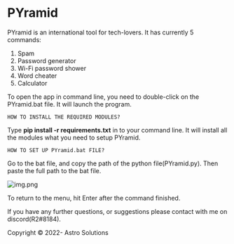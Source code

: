 # PYramid

PYramid is an international tool for tech-lovers. 
It has currently 5 commands:

1. Spam
2. Password generator
3. Wi-Fi password shower
4. Word cheater
5. Calculator

To open the app in command line, you need to double-click on the PYramid.bat file. It will launch the program.

```HOW TO INSTALL THE REQUIRED MODULES?```

Type **pip install -r requirements.txt** in to your command line.
It will install all the modules what you need to setup PYramid.

```HOW TO SET UP PYramid.bat FILE?```

Go to the bat file, and copy the path of the python file(PYramid.py).
Then paste the full path to the bat file.

![img.png](Logo.png)

To return to the menu, hit Enter after the command finished.

If you have any further questions, or suggestions please contact with me on discord(R2#8184).

Copyright © 2022- Astro Solutions
